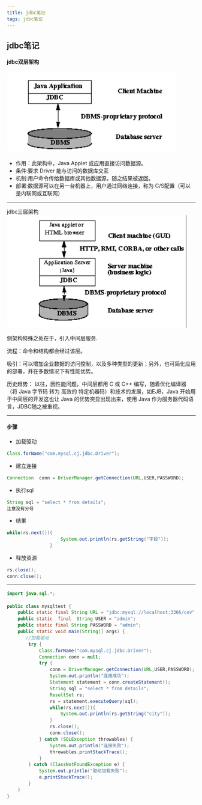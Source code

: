 ```yaml
---
title: jdbc笔记
tags: jdbc笔记
---
```


## jdbc笔记

#### jdbc双层架构

#### ![jdbc1](../img/jdbc1.png)

- 作用：此架构中，Java Applet 或应用直接访问数据源。
- 条件:要求 Driver 能与访问的数据库交互
- 机制:用户命令传给数据库或其他数据源，随之结果被返回。
- 部署:数据源可以在另一台机器上，用户通过网络连接，称为 C/S配置（可以是内联网或互联网）

---

jdbc三层架构![jdbc2](../img/jdbc2.png)

侧架构特殊之处在于，引入中间层服务.

流程：命令和结构都会经过该层。

吸引：可以增加企业数据的访问控制，以及多种类型的更新；另外，也可简化应用的部署，并在多数情况下有性能优势。

历史趋势： 以往，因性能问题，中间层都用 C 或 C++ 编写，随着优化编译器（将 Java 字节码 转为 高效的  特定机器码）和技术的发展，如EJB，Java 开始用于中间层的开发这也让 Java 的优势突显出现出来，使用 Java  作为服务器代码语言，JDBC随之被重视。

---

#### 步骤

- 加载驱动

```java
Class.forName("com.mysql.cj.jdbc.Driver");
```

- 建立连接

```java
Connection  conn = DriverManager.getConnection(URL,USER,PASSWORD);
```

- 执行sql

```java
String sql = "select * from details";
注意没有分号
```

- 结果

```java
while(rs.next()){
                    System.out.println(rs.getString("字段"));
                }
```

- 释放资源

```java
rs.close();
conn.close();
```

-----



```java
import java.sql.*;

public class mysqltest {
    public static final String URL = "jdbc:mysql://localhost:3306/cov";
    public static  final  String USER = "admin";
    public static final String PASSWORD = "admin";
    public static void main(String[] args) {
       //加载驱动
        try {
            Class.forName("com.mysql.cj.jdbc.Driver");
            Connection conn = null;
            try {
                conn = DriverManager.getConnection(URL,USER,PASSWORD);
                System.out.println("连接成功");
                Statement statement = conn.createStatement();
                String sql = "select * from details";
                ResultSet rs;
                rs = statement.executeQuery(sql);
                while(rs.next()){
                    System.out.println(rs.getString("city"));
                }
                rs.close();
                conn.close();
            } catch (SQLException throwables) {
                System.out.println("连接失败");
                throwables.printStackTrace();
            }
        } catch (ClassNotFoundException e) {
            System.out.println("驱动加载失败");
            e.printStackTrace();
        }
    }
}

```

